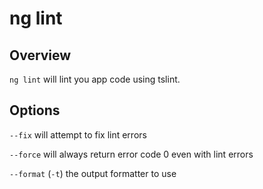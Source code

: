 <!-- Links in /docs/documentation should NOT have `.md` at the end, because they end up in our wiki at release. -->

# ng lint

## Overview
`ng lint` will lint you app code using tslint.

## Options

`--fix` will attempt to fix lint errors

`--force` will always return error code 0 even with lint errors

`--format` (`-t`) the output formatter to use
